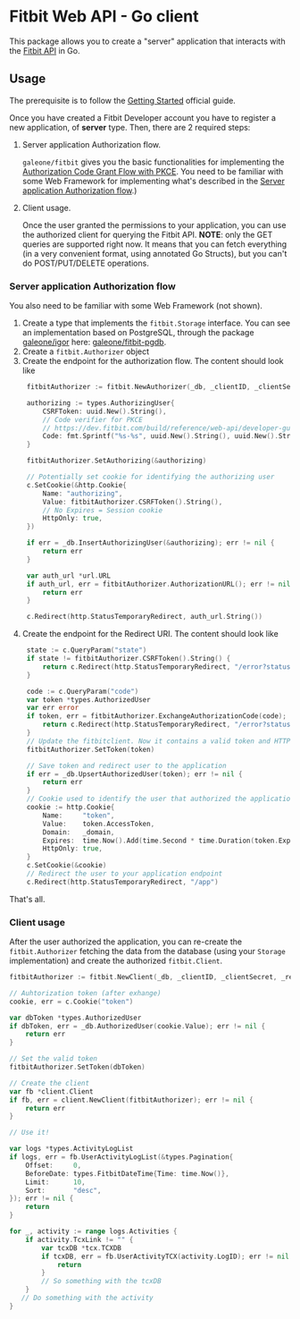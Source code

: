 # Fitbit Web API - Go client

This package allows you to create a "server" application that interacts with the [Fitbit API](https://dev.fitbit.com/reference/web-api/) in Go.

## Usage

The prerequisite is to follow the [Getting Started](https://dev.fitbit.com/build/reference/web-api/developer-guide/getting-started/) official guide.

Once you have created a Fitbit Developer account you have to register a new application, of **server** type. Then, there are 2 required steps:

1. Server application Authorization flow.

   `galeone/fitbit` gives you the basic functionalities for implementing the [Authorization Code Grant Flow with PKCE](https://dev.fitbit.com/build/reference/web-api/developer-guide/authorization/#Authorization-Code-Grant-Flow-with-PKCE). You need to be familiar with some Web Framework for implementing what's described in the [Server application Authorization flow](#server-application-authorization-flow).)
2. Client usage.

   Once the user granted the permissions to your application, you can use the authorized client for querying the Fitbit API.
   **NOTE**: only the GET queries are supported right now. It means that you can fetch everything (in a very convenient format, using annotated Go Structs), but you can't do POST/PUT/DELETE operations.

### Server application Authorization flow

You also need to be familiar with some Web Framework (not shown).

1. Create a type that implements the `fitbit.Storage` interface. You can see an implementation based on PostgreSQL, through the package [galeone/igor](https://github.com/galeone/igor) here: [galeone/fitbit-pgdb](https://github.com/galeone/fitbit-pgdb).
1. Create a `fitbit.Authorizer` object
1. Create the endpoint for the authorization flow. The content should look like
   ```go
    fitbitAuthorizer := fitbit.NewAuthorizer(_db, _clientID, _clientSecret, _redirectURL)

    authorizing := types.AuthorizingUser{
        CSRFToken: uuid.New().String(),
        // Code verifier for PKCE
        // https://dev.fitbit.com/build/reference/web-api/developer-guide/authorization/#Authorization-Code-Grant-Flow-with-PKCE
        Code: fmt.Sprintf("%s-%s", uuid.New().String(), uuid.New().String()),
    }

    fitbitAuthorizer.SetAuthorizing(&authorizing)

    // Potentially set cookie for identifying the authorizing user
    c.SetCookie(&http.Cookie{
        Name: "authorizing",
        Value: fitbitAuthorizer.CSRFToken().String(),
        // No Expires = Session cookie
        HttpOnly: true,
    })

    if err = _db.InsertAuthorizingUser(&authorizing); err != nil {
        return err
    }

    var auth_url *url.URL
    if auth_url, err = fitbitAuthorizer.AuthorizationURL(); err != nil {
        return err
    }

    c.Redirect(http.StatusTemporaryRedirect, auth_url.String())
   ```
1. Create the endpoint for the Redirect URI. The content should look like
   ```go
    state := c.QueryParam("state")
    if state != fitbitAuthorizer.CSRFToken().String() {
        return c.Redirect(http.StatusTemporaryRedirect, "/error?status=csrf")
    }

    code := c.QueryParam("code")
    var token *types.AuthorizedUser
    var err error
    if token, err = fitbitAuthorizer.ExchangeAuthorizationCode(code); err != nil {
        return c.Redirect(http.StatusTemporaryRedirect, "/error?status=exchange")
    }
    // Update the fitbitclient. Now it contains a valid token and HTTP can be used to query the API
    fitbitAuthorizer.SetToken(token)

    // Save token and redirect user to the application
    if err = _db.UpsertAuthorizedUser(token); err != nil {
        return err
    }
    // Cookie used to identify the user that authorized the application
    cookie := http.Cookie{
        Name:     "token",
        Value:    token.AccessToken,
        Domain:   _domain,
        Expires:  time.Now().Add(time.Second * time.Duration(token.ExpiresIn)),
        HttpOnly: true,
    }
    c.SetCookie(&cookie)
    // Redirect the user to your application endpoint
    c.Redirect(http.StatusTemporaryRedirect, "/app")
   ```

That's all.

### Client usage

After the user authorized the application, you can re-create the `fitbit.Authorizer` fetching the data from the database (using your `Storage` implementation) and create the authorized `fitbit.Client`.

```go
fitbitAuthorizer := fitbit.NewClient(_db, _clientID, _clientSecret, _redirectURL)

// Auhtorization token (after exhange)
cookie, err = c.Cookie("token")

var dbToken *types.AuthorizedUser
if dbToken, err = _db.AuthorizedUser(cookie.Value); err != nil {
    return err
}

// Set the valid token
fitbitAuthorizer.SetToken(dbToken)

// Create the client
var fb *client.Client
if fb, err = client.NewClient(fitbitAuthorizer); err != nil {
    return err
}

// Use it!

var logs *types.ActivityLogList
if logs, err = fb.UserActivityLogList(&types.Pagination{
    Offset:     0,
    BeforeDate: types.FitbitDateTime{Time: time.Now()},
    Limit:      10,
    Sort:       "desc",
}); err != nil {
    return
}

for _, activity := range logs.Activities {
    if activity.TcxLink != "" {
        var tcxDB *tcx.TCXDB
        if tcxDB, err = fb.UserActivityTCX(activity.LogID); err != nil {
            return
        }
        // So something with the tcxDB
    }
   // Do something with the activity
}
```
